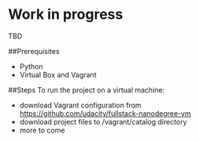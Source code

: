 # Work in progress
TBD

##Prerequisites
- Python 
- Virtual Box and Vagrant

##Steps
To run the project on a virtual machine:
- download Vagrant configuration from https://github.com/udacity/fullstack-nanodegree-vm
- download project files to /vagrant/catalog directory
- more to come